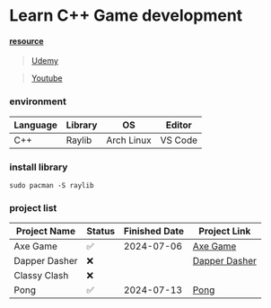 # Learn C++ Game development 

#### <u>resource</u>
> [Udemy](https://www.udemy.com/course/cpp-fundamentals/)

> [Youtube](https://www.youtube.com/watch?v=nF_crEtmpBo&list=PLwR6ZGPvjVOT6G0n2XmsrDraZsIH8ndpN)

### environment
| Language | Library | OS      | Editor    |
|----------|---------|---------|-----------|
| C++      | Raylib  | Arch Linux   | VS Code   |

### install library
`sudo pacman -S raylib`

### project list

| Project Name | Status  | Finished Date | Project Link                |
|--------------|---------|---------------|-----------------------------|
| Axe Game     | ✅      | 2024-07-06    | [Axe Game](../axe/)         |
| Dapper Dasher  | ❌    |               | [Dapper Dasher]( ../dasher/)|
| Classy Clash | ❌      |               |                             |
| Pong         | ✅      | 2024-07-13    |  [Pong](../pong/)           |